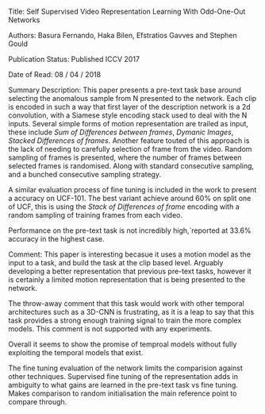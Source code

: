 
Title:  Self Supervised Video Representation Learning With Odd-One-Out Networks

Authors:  Basura Fernando, Haka Bilen, Efstratios Gavves and Stephen Gould

Publication Status:  Published ICCV 2017

Date of Read:  08 / 04 / 2018

Summary Description: This paper presents a pre-text task base around selecting
the anomalous sample from N presented to the network. Each clip is encoded in
such a way that first layer of the description network is a 2d convolution, with
a Siamese style encoding stack used to deal with the N inputs.  Several simple
forms of motion representation are trailed as input, these include _Sum of
Differences between frames_, _Dymanic Images_, _Stacked Differences of frames_.
Another feature touted of this approach is the lack of needing to carefully
selection of frame from the video. Random sampling of frames is presented, where
the number of frames between selected frames is randomised.  Along with standard
consecutive sampling, and a bunched consecutive sampling strategy.

A similar evaluation process of fine tuning is included in the work to present a
accuracy on UCF-101. The best variant achieve around 60% on split one of UCF,
this is using the _Stack of Differences of frame_ encoding with a random
sampling of training frames from each video. 

Performance on the pre-text task is not incredibly high,`reported at 33.6%
accuracy in the highest case.

Comment: This paper is interesting becasue it uses a motion model as the input
to a task, and build the task at the clip based level. Arguably developing a
better representation that previous pre-text tasks, however it is certainly a
limited motion representation that is being presented to the network.

The throw-away comment that this task would work with other temporal
architectures such as a 3D-CNN is frustrating, as it is a leap to say that this
task provides a strong enough training signal to train the more complex models.
This comment is not supported with any experiments.

Overall it seems to show the promise of temproal models without fully exploiting
the temporal models that exist.

The fine tuning evaluation of the network limits the comparision against other
techniques. Supervised fine tuning of the representation adds in ambiguity to
what gains are learned in the pre-text task vs fine tuning. Makes comparison to
random initialisation the main reference point to compare through.
